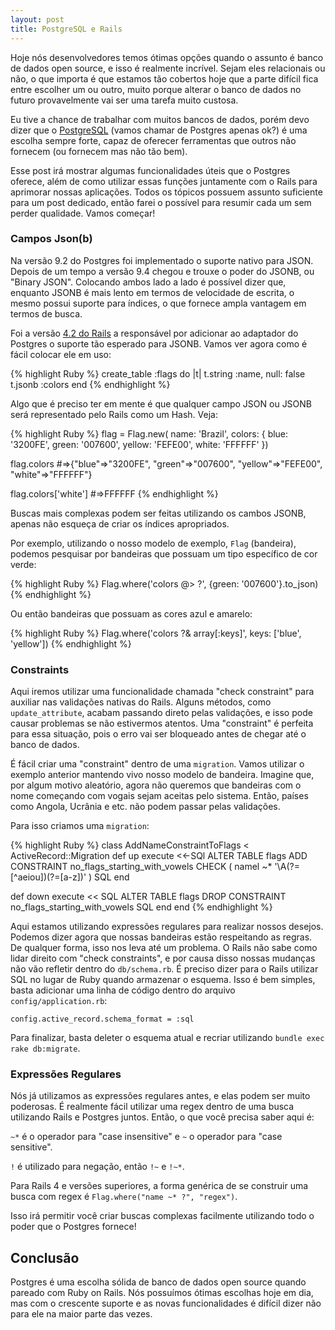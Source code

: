 ```yaml
---
layout: post
title: PostgreSQL e Rails
---
```

Hoje nós desenvolvedores temos ótimas opções quando o assunto é banco de dados open source, e isso é realmente incrível.
Sejam eles relacionais ou não, o que importa é que estamos tão cobertos hoje que a parte difícil fica entre
escolher um ou outro, muito porque alterar o banco de dados no futuro provavelmente vai ser uma tarefa
muito custosa.

Eu tive a chance de trabalhar com muitos bancos de dados, porém devo dizer que o [PostgreSQL](https://www.postgresql.org/)
(vamos chamar de Postgres apenas ok?) é uma escolha sempre forte, capaz de oferecer ferramentas que outros não fornecem
(ou fornecem mas não tão bem).

Esse post irá mostrar algumas funcionalidades úteis que o Postgres oferece, além de como utilizar essas funções juntamente
com o Rails para aprimorar nossas aplicações. Todos os tópicos possuem assunto suficiente para um post dedicado, então
farei o possível para resumir cada um sem perder qualidade. Vamos começar!

### Campos Json(b)

Na versão 9.2 do Postgres foi implementado o suporte nativo para JSON. Depois de um tempo a versão 9.4 chegou e trouxe o
poder do JSONB, ou "Binary JSON". Colocando ambos lado a lado é possível dizer que, enquanto JSONB é mais lento em termos
de velocidade de escrita, o mesmo possui suporte para índices, o que fornece ampla vantagem em termos de busca.

Foi a versão [4.2 do Rails](http://guides.rubyonrails.org/4_2_release_notes.html#active-record-notable-changes)
a responsável por adicionar ao adaptador do Postgres o suporte tão esperado para JSONB. Vamos ver agora como é fácil
colocar ele em uso:

{% highlight Ruby %}
create_table :flags do |t|
  t.string :name, null: false
  t.jsonb :colors
end
{% endhighlight %}

Algo que é preciso ter em mente é que qualquer campo JSON ou JSONB será representado pelo Rails como um Hash. Veja:

{% highlight Ruby %}
flag = Flag.new(
        name: 'Brazil',
        colors: {
          blue: '3200FE',
          green: '007600',
          yellow: 'FEFE00',
          white: 'FFFFFF'
        })

flag.colors
#=>{"blue"=>"3200FE", "green"=>"007600", "yellow"=>"FEFE00", "white"=>"FFFFFF"}

flag.colors['white']
#=>FFFFFF
{% endhighlight %}

Buscas mais complexas podem ser feitas utilizando os cambos JSONB, apenas não esqueça de criar os índices apropriados.

Por exemplo, utilizando o nosso modelo de exemplo, `Flag` (bandeira),  podemos pesquisar por bandeiras que possuam um
tipo específico de cor verde:

{% highlight Ruby %}
Flag.where('colors @> ?', {green: '007600'}.to_json)
{% endhighlight %}

Ou então bandeiras que possuam as cores azul e amarelo:

{% highlight Ruby %}
Flag.where('colors ?& array[:keys]', keys: ['blue', 'yellow'])
{% endhighlight %}

### Constraints

Aqui iremos utilizar uma funcionalidade chamada "check constraint" para auxiliar nas validações nativas do Rails.
Alguns métodos, como `update_attribute`, acabam passando direto pelas validações, e isso pode causar problemas se
não estivermos atentos. Uma "constraint" é perfeita para essa situação, pois o erro vai ser bloqueado antes de chegar até
o banco de dados.

É fácil criar uma "constraint" dentro de uma `migration`. Vamos utilizar o exemplo anterior mantendo vivo nosso modelo de
bandeira. Imagine que, por algum motivo aleatório, agora não queremos que bandeiras com o nome começando com vogais sejam
aceitas pelo sistema. Então, países como Angola, Ucrânia e etc. não podem passar pelas validações.

Para isso criamos uma `migration`:

{% highlight Ruby %}
class AddNameConstraintToFlags < ActiveRecord::Migration
  def up
    execute <<-SQl
      ALTER TABLE flags
      ADD CONSTRAINT no_flags_starting_with_vowels
      CHECK ( namel ~* '\A(?=[^aeiou])(?=[a-z])' )
    SQL
  end

  def down
    execute << SQL
      ALTER TABLE flags
      DROP CONSTRAINT no_flags_starting_with_vowels
    SQL
  end
end
{% endhighlight %}

Aqui estamos utilizando expressões regulares para realizar nossos desejos. Podemos dizer agora que
nossas bandeiras estão respeitando as regras. De qualquer forma, isso nos leva até um problema.
O Rails não sabe como lidar direito com "check constraints", e por causa disso nossas mudanças não
vão refletir dentro do `db/schema.rb`. É preciso dizer para o Rails utilizar SQL no lugar de Ruby
quando armazenar o esquema. Isso é bem simples, basta adicionar uma linha de código dentro do arquivo
`config/application.rb`:

`config.active_record.schema_format = :sql`

Para finalizar, basta deleter o esquema atual e recriar utilizando `bundle exec rake db:migrate`.

### Expressões Regulares

Nós já utilizamos as expressões regulares antes, e elas podem ser muito poderosas. É realmente fácil utilizar uma regex dentro
de uma busca utilizando Rails e Postgres juntos. Então, o que você precisa saber aqui é:

 `~*` é o operador para "case insensitive" e `~` o operador para "case sensitive".

 `!` é utilizado para negação, então `!~` e `!~*`.

 Para Rails 4 e versões superiores, a forma genérica de se construir uma busca com regex é
 `Flag.where("name ~* ?", "regex")`.

 Isso irá permitir você criar buscas complexas facilmente utilizando todo o poder que o Postgres fornece!

## Conclusão
Postgres é uma escolha sólida de banco de dados open source quando pareado com Ruby on Rails. Nós possuímos ótimas
escolhas hoje em dia, mas com o crescente suporte e as novas funcionalidades é difícil dizer não para ele na maior
parte das vezes.
